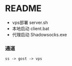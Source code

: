 # README

- vps部署 server.sh
- 本地启动 client.bat
- 代理启动 Shadowsocks.exe

### 通道

```
ss -> gost -> vps
```